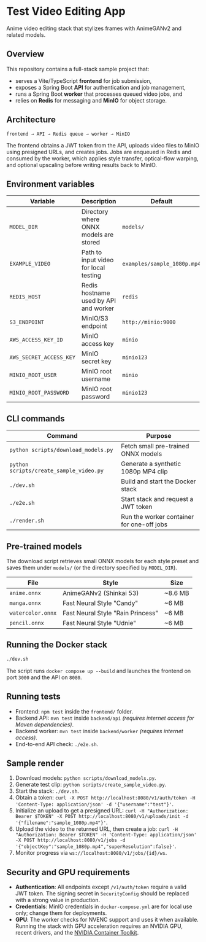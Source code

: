 # Test Video Editing App

Anime video editing stack that stylizes frames with AnimeGANv2 and related models.

## Overview

This repository contains a full-stack sample project that:

- serves a Vite/TypeScript **frontend** for job submission,
- exposes a Spring Boot **API** for authentication and job management,
- runs a Spring Boot **worker** that processes queued video jobs, and
- relies on **Redis** for messaging and **MinIO** for object storage.

## Architecture

```
frontend → API → Redis queue → worker → MinIO
```

The frontend obtains a JWT token from the API, uploads video files to MinIO using
presigned URLs, and creates jobs. Jobs are enqueued in Redis and consumed by the
worker, which applies style transfer, optical-flow warping, and optional upscaling
before writing results back to MinIO.

## Environment variables

| Variable                | Description                                  | Default                |
| ----------------------- | -------------------------------------------- | ---------------------- |
| `MODEL_DIR`             | Directory where ONNX models are stored       | `models/`              |
| `EXAMPLE_VIDEO`         | Path to input video for local testing        | `examples/sample_1080p.mp4` |
| `REDIS_HOST`            | Redis hostname used by API and worker        | `redis`                |
| `S3_ENDPOINT`           | MinIO/S3 endpoint                            | `http://minio:9000`    |
| `AWS_ACCESS_KEY_ID`     | MinIO access key                             | `minio`                |
| `AWS_SECRET_ACCESS_KEY` | MinIO secret key                             | `minio123`             |
| `MINIO_ROOT_USER`       | MinIO root username                          | `minio`                |
| `MINIO_ROOT_PASSWORD`   | MinIO root password                          | `minio123`             |

## CLI commands

| Command                                 | Purpose                                   |
| --------------------------------------- | ----------------------------------------- |
| `python scripts/download_models.py`     | Fetch small pre-trained ONNX models       |
| `python scripts/create_sample_video.py` | Generate a synthetic 1080p MP4 clip       |
| `./dev.sh`                              | Build and start the Docker stack          |
| `./e2e.sh`                              | Start stack and request a JWT token       |
| `./render.sh`                           | Run the worker container for one-off jobs |

## Pre-trained models

The download script retrieves small ONNX models for each style preset and
saves them under `models/` (or the directory specified by `MODEL_DIR`).

| File            | Style                                    | Size |
| --------------- | ---------------------------------------- | ---- |
| `anime.onnx`    | AnimeGANv2 (Shinkai 53)                  | ~8.6 MB |
| `manga.onnx`    | Fast Neural Style "Candy"               | ~6 MB |
| `watercolor.onnx` | Fast Neural Style "Rain Princess"     | ~6 MB |
| `pencil.onnx`   | Fast Neural Style "Udnie"               | ~6 MB |

## Running the Docker stack

```bash
./dev.sh
```

The script runs `docker compose up --build` and launches the frontend on port
`3000` and the API on `8080`.

## Running tests

- Frontend: `npm test` inside the `frontend/` folder.
- Backend API: `mvn test` inside `backend/api` *(requires internet access for Maven dependencies)*.
- Backend worker: `mvn test` inside `backend/worker` *(requires internet access)*.
- End-to-end API check: `./e2e.sh`.

## Sample render

1. Download models: `python scripts/download_models.py`.
2. Generate test clip: `python scripts/create_sample_video.py`.
3. Start the stack: `./dev.sh`.
4. Obtain a token: `curl -X POST http://localhost:8080/v1/auth/token -H 'Content-Type: application/json' -d '{"username":"test"}'`.
5. Initialize an upload to get a presigned URL: `curl -H "Authorization: Bearer $TOKEN" -X POST http://localhost:8080/v1/uploads/init -d '{"filename":"sample_1080p.mp4"}'`.
6. Upload the video to the returned URL, then create a job:
   `curl -H "Authorization: Bearer $TOKEN" -H 'Content-Type: application/json' -X POST http://localhost:8080/v1/jobs -d '{"objectKey":"sample_1080p.mp4","superResolution":false}'`.
7. Monitor progress via `ws://localhost:8080/v1/jobs/{id}/ws`.

## Security and GPU requirements

- **Authentication**: All endpoints except `/v1/auth/token` require a valid JWT token. The signing secret in `SecurityConfig` should be replaced with a strong value in production.
- **Credentials**: MinIO credentials in `docker-compose.yml` are for local use only; change them for deployments.
- **GPU**: The worker checks for NVENC support and uses it when available. Running the stack with GPU acceleration requires an NVIDIA GPU, recent drivers, and the [NVIDIA Container Toolkit](https://docs.nvidia.com/datacenter/cloud-native/container-toolkit/latest/overview.html).


